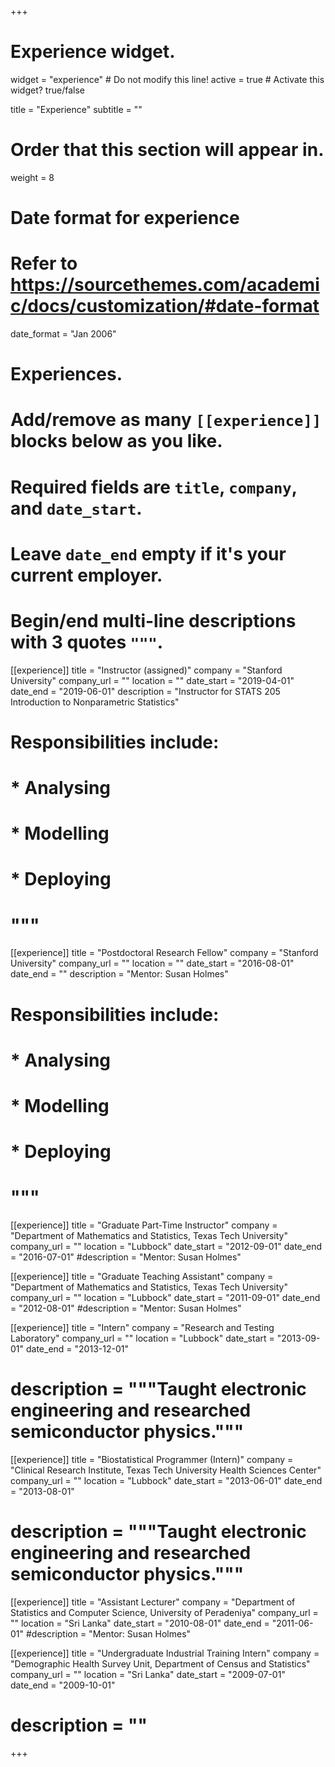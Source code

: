 +++
# Experience widget.
widget = "experience"  # Do not modify this line!
active = true  # Activate this widget? true/false

title = "Experience"
subtitle = ""

# Order that this section will appear in.
weight = 8

# Date format for experience
#   Refer to https://sourcethemes.com/academic/docs/customization/#date-format
date_format = "Jan 2006"

# Experiences.
#   Add/remove as many `[[experience]]` blocks below as you like.
#   Required fields are `title`, `company`, and `date_start`.
#   Leave `date_end` empty if it's your current employer.
#   Begin/end multi-line descriptions with 3 quotes `"""`.

[[experience]]
  title = "Instructor (assigned)"
  company = "Stanford University"
  company_url = ""
  location = ""
  date_start = "2019-04-01"
  date_end = "2019-06-01"
  description = "Instructor for STATS 205 Introduction to Nonparametric Statistics"
  # Responsibilities include:
  # 
  # * Analysing
  # * Modelling
  # * Deploying
  # """


[[experience]]
  title = "Postdoctoral Research Fellow"
  company = "Stanford University"
  company_url = ""
  location = ""
  date_start = "2016-08-01"
  date_end = ""
  description = "Mentor: Susan Holmes"
  # Responsibilities include:
  # 
  # * Analysing
  # * Modelling
  # * Deploying
  # """

[[experience]]
  title = "Graduate Part-Time Instructor"
  company = "Department of Mathematics and Statistics, Texas Tech University"
  company_url = ""
  location = "Lubbock"
  date_start = "2012-09-01"
  date_end = "2016-07-01"
  #description = "Mentor: Susan Holmes"
  
[[experience]]
  title = "Graduate Teaching Assistant"
  company = "Department of Mathematics and Statistics, Texas Tech University"
  company_url = ""
  location = "Lubbock"
  date_start = "2011-09-01"
  date_end = "2012-08-01"
  #description = "Mentor: Susan Holmes"
  
[[experience]]
  title = "Intern"
  company = "Research and Testing Laboratory"
  company_url = ""
  location = "Lubbock"
  date_start = "2013-09-01"
  date_end = "2013-12-01"
  # description = """Taught electronic engineering and researched semiconductor physics."""
  
  
[[experience]]
  title = "Biostatistical Programmer (Intern)"
  company = "Clinical Research Institute, Texas Tech University Health Sciences Center"
  company_url = ""
  location = "Lubbock"
  date_start = "2013-06-01"
  date_end = "2013-08-01"
  # description = """Taught electronic engineering and researched semiconductor physics."""

[[experience]]
  title = "Assistant Lecturer"
  company = "Department of Statistics and Computer Science, University of Peradeniya"
  company_url = ""
  location = "Sri Lanka"
  date_start = "2010-08-01"
  date_end = "2011-06-01"
  #description = "Mentor: Susan Holmes"  

[[experience]]
  title = "Undergraduate Industrial Training Intern"
  company = "Demographic Health Survey Unit, Department of Census and Statistics"
  company_url = ""
  location = "Sri Lanka"
  date_start = "2009-07-01"
  date_end = "2009-10-01"
  # description = ""

+++
